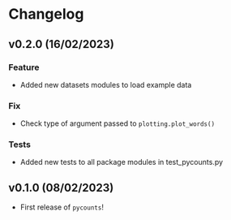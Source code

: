 # Changelog

<!--next-version-placeholder-->
## v0.2.0 (16/02/2023)

### Feature

- Added new datasets modules to load example data

### Fix

- Check type of argument passed to `plotting.plot_words()`

### Tests

- Added new tests to all package modules in test_pycounts.py

## v0.1.0 (08/02/2023)

- First release of `pycounts`!